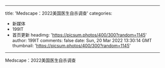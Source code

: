 
---
title: 'Medscape：2022美国医生自杀调查'
categories: 
 - 新媒体
 - 199IT
 - 首页更新
headimg: 'https://picsum.photos/400/300?random=1145'
author: 199IT
comments: false
date: Sun, 20 Mar 2022 13:30:14 GMT
thumbnail: 'https://picsum.photos/400/300?random=1145'
---

<div>   
Medscape：2022美国医生自杀调查  
</div>
            